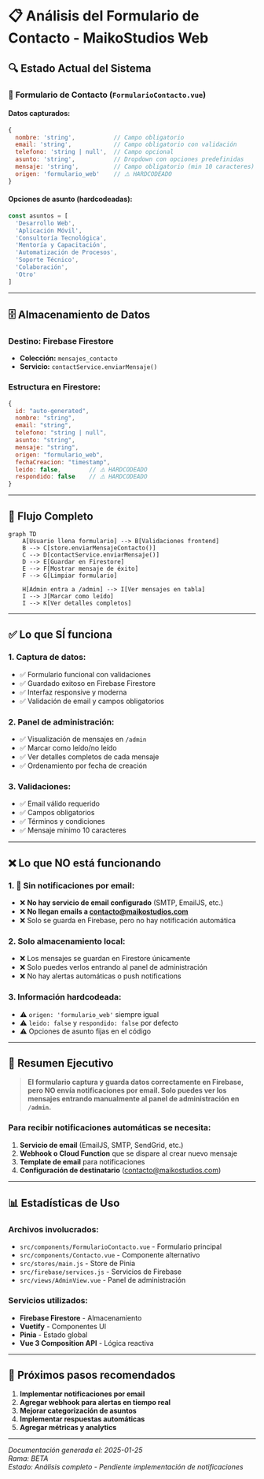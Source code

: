 # 📋 Análisis del Formulario de Contacto - MaikoStudios Web

## 🔍 **Estado Actual del Sistema**

### 📝 **Formulario de Contacto** (`FormularioContacto.vue`)

#### **Datos capturados:**
```javascript
{
  nombre: 'string',           // Campo obligatorio
  email: 'string',            // Campo obligatorio con validación
  telefono: 'string | null',  // Campo opcional
  asunto: 'string',           // Dropdown con opciones predefinidas
  mensaje: 'string',          // Campo obligatorio (min 10 caracteres)
  origen: 'formulario_web'    // ⚠️ HARDCODEADO
}
```

#### **Opciones de asunto (hardcodeadas):**
```javascript
const asuntos = [
  'Desarrollo Web',
  'Aplicación Móvil', 
  'Consultoría Tecnológica',
  'Mentoría y Capacitación',
  'Automatización de Procesos',
  'Soporte Técnico',
  'Colaboración',
  'Otro'
]
```

---

## 🗄️ **Almacenamiento de Datos**

### **Destino:** Firebase Firestore
- **Colección:** `mensajes_contacto`
- **Servicio:** `contactService.enviarMensaje()`

### **Estructura en Firestore:**
```javascript
{
  id: "auto-generated",
  nombre: "string",
  email: "string", 
  telefono: "string | null",
  asunto: "string",
  mensaje: "string",
  origen: "formulario_web",
  fechaCreacion: "timestamp",
  leido: false,        // ⚠️ HARDCODEADO
  respondido: false    // ⚠️ HARDCODEADO
}
```

---

## 🔄 **Flujo Completo**

```mermaid
graph TD
    A[Usuario llena formulario] --> B[Validaciones frontend]
    B --> C[store.enviarMensajeContacto()]
    C --> D[contactService.enviarMensaje()]
    D --> E[Guardar en Firestore]
    E --> F[Mostrar mensaje de éxito]
    F --> G[Limpiar formulario]
    
    H[Admin entra a /admin] --> I[Ver mensajes en tabla]
    I --> J[Marcar como leído]
    I --> K[Ver detalles completos]
```

---

## ✅ **Lo que SÍ funciona**

### 1. **Captura de datos:**
- ✅ Formulario funcional con validaciones
- ✅ Guardado exitoso en Firebase Firestore
- ✅ Interfaz responsive y moderna
- ✅ Validación de email y campos obligatorios

### 2. **Panel de administración:**
- ✅ Visualización de mensajes en `/admin`
- ✅ Marcar como leído/no leído
- ✅ Ver detalles completos de cada mensaje
- ✅ Ordenamiento por fecha de creación

### 3. **Validaciones:**
- ✅ Email válido requerido
- ✅ Campos obligatorios
- ✅ Términos y condiciones
- ✅ Mensaje mínimo 10 caracteres

---

## ❌ **Lo que NO está funcionando**

### 1. **🚨 Sin notificaciones por email:**
- ❌ **No hay servicio de email configurado** (SMTP, EmailJS, etc.)
- ❌ **No llegan emails a contacto@maikostudios.com**
- ❌ Solo se guarda en Firebase, pero no hay notificación automática

### 2. **Solo almacenamiento local:**
- ❌ Los mensajes se guardan en Firestore únicamente
- ❌ Solo puedes verlos entrando al panel de administración
- ❌ No hay alertas automáticas o push notifications

### 3. **Información hardcodeada:**
- ⚠️ `origen: 'formulario_web'` siempre igual
- ⚠️ `leido: false` y `respondido: false` por defecto
- ⚠️ Opciones de asunto fijas en el código

---

## 🎯 **Resumen Ejecutivo**

> **El formulario captura y guarda datos correctamente en Firebase, pero NO envía notificaciones por email. Solo puedes ver los mensajes entrando manualmente al panel de administración en `/admin`.**

### **Para recibir notificaciones automáticas se necesita:**
1. **Servicio de email** (EmailJS, SMTP, SendGrid, etc.)
2. **Webhook o Cloud Function** que se dispare al crear nuevo mensaje
3. **Template de email** para notificaciones
4. **Configuración de destinatario** (contacto@maikostudios.com)

---

## 📊 **Estadísticas de Uso**

### **Archivos involucrados:**
- `src/components/FormularioContacto.vue` - Formulario principal
- `src/components/Contacto.vue` - Componente alternativo
- `src/stores/main.js` - Store de Pinia
- `src/firebase/services.js` - Servicios de Firebase
- `src/views/AdminView.vue` - Panel de administración

### **Servicios utilizados:**
- **Firebase Firestore** - Almacenamiento
- **Vuetify** - Componentes UI
- **Pinia** - Estado global
- **Vue 3 Composition API** - Lógica reactiva

---

## 🔮 **Próximos pasos recomendados**

1. **Implementar notificaciones por email**
2. **Agregar webhook para alertas en tiempo real**
3. **Mejorar categorización de asuntos**
4. **Implementar respuestas automáticas**
5. **Agregar métricas y analytics**

---

*Documentación generada el: 2025-01-25*  
*Rama: BETA*  
*Estado: Análisis completo - Pendiente implementación de notificaciones*
